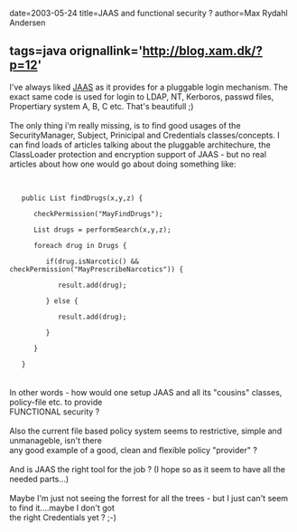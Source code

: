 date=2003-05-24
title=JAAS and functional security ?
author=Max Rydahl Andersen

tags=java 
orignallink='http://blog.xam.dk/?p=12'
---
<div><p>I've always liked <a href="http://java.sun.com/products/jaas/index-14.html" title="JAAS">JAAS</a> as it provides for a pluggable login mechanism. The exact same code is used for login to LDAP, NT, Kerboros, passwd files, Propertiary system A, B, C etc. That's beautifull ;)<br><br>
The only thing i'm really missing, is to find good usages of the SecurityManager, Subject, Prinicipal and Credentials classes/concepts. I can find loads of articles talking about the pluggable architechure, the ClassLoader protection and encryption support of JAAS - but no real articles about how one would go about doing something like:<br><br><code><br>
&#160;&#160;&#160;public List findDrugs(x,y,z) {<br>
&#160;&#160;&#160;&#160;&#160;&#160;checkPermission("MayFindDrugs");<br>
&#160;&#160;&#160;&#160;&#160;&#160;List drugs = performSearch(x,y,z);<br>
&#160;&#160;&#160;&#160;&#160;&#160;foreach drug in Drugs {<br>
&#160;&#160;&#160;&#160;&#160;&#160;&#160;&#160;&#160;if(drug.isNarcotic() &amp;&amp; checkPermission("MayPrescribeNarcotics")) {<br>
&#160;&#160;&#160;&#160;&#160;&#160;&#160;&#160;&#160;&#160;&#160;&#160;result.add(drug);<br>
&#160;&#160;&#160;&#160;&#160;&#160;&#160;&#160;&#160;} else {<br>
&#160;&#160;&#160;&#160;&#160;&#160;&#160;&#160;&#160;&#160;&#160;&#160;result.add(drug);<br>
&#160;&#160;&#160;&#160;&#160;&#160;&#160;&#160;&#160;}<br>
&#160;&#160;&#160;&#160;&#160;&#160;}<br>
&#160;&#160;&#160;}<br></code><br><br>
In other words - how would one setup JAAS and all its "cousins" classes, policy-file etc. to provide<br>
FUNCTIONAL security ?<br><br>
Also the current file based policy system seems to restrictive, simple and unmanageble, isn't there <br>
any good example of a good, clean and flexible policy "provider" ? <br><br>
And is JAAS the right tool for the job ? (I hope so as it seem to have all the needed parts...)<br><br>
Maybe I'm just not seeing the forrest for all the trees - but I just can't seem to find it....maybe I don't got<br>
the right Credentials yet ? ;-)</p></div>
